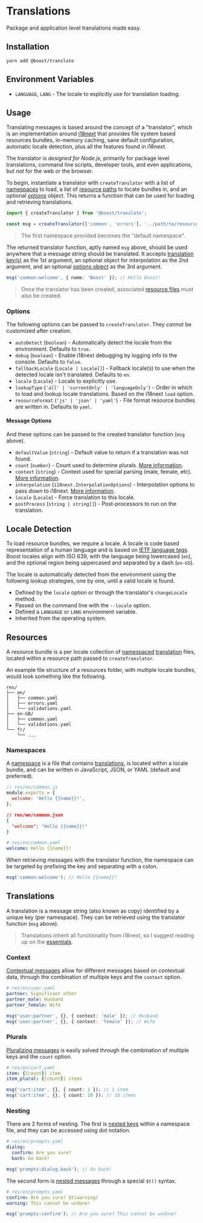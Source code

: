 # Translations

Package and application level translations made easy.

## Installation

```
yarn add @boost/translate
```

## Environment Variables

- `LANGUAGE`, `LANG` - The locale to explicitly use for translation loading.

## Usage

Translating messages is based around the concept of a "translator", which is an implementation
around [i18next](https://www.npmjs.com/package/i18next) that provides file system based resources
bundles, in-memory caching, sane default configuration, automatic locale detection, plus all the
features found in i18next.

The translator is _designed for Node.js_, primarily for package level translations, command line
scripts, developer tools, and even applications, but _not_ for the web or the browser.

To begin, instantiate a translator with `createTranslator` with a list of [namespaces](#namespaces)
to load, a list of [resource paths](#resources) to locate bundles in, and an optional
[options](#options) object. This returns a function that can be used for loading and retrieving
translations.

```ts
import { createTranslator } from '@boost/translate';

const msg = createTranslator(['common', 'errors'], '../path/to/resources');
```

> The first namespace provided becomes the "default namespace".

The returned translator function, aptly named `msg` above, should be used anywhere that a message
string should be translated. It accepts [translation key(s)](#translations) as the 1st argument, an
optional object for interpolation as the 2nd argument, and an optional
[options object](#message-options) as the 3rd argument.

```ts
msg('common:welcome', { name: 'Boost' }); // Hello Boost!
```

> Once the translator has been created, associated [resource files](#resources) must also be
> created.

### Options

The following options can be passed to `createTranslator`. They _cannot_ be customized after
creation.

- `autoDetect` (`boolean`) - Automatically detect the locale from the environment. Defaults to
  `true`.
- `debug` (`boolean`) - Enable i18next debugging by logging info to the console. Defaults to
  `false`.
- `fallbackLocale` (`Locale | Locale[]`) - Fallback locale(s) to use when the detected locale isn't
  translated. Defaults to `en`.
- `locale` (`Locale`) - Locale to explicitly use.
- `lookupType` (`'all' | 'currentOnly' | 'languageOnly'`) - Order in which to load and lookup locale
  translations. Based on the i18next `load` option.
- `resourceFormat` (`'js' | 'json' | 'yaml'`) - File format resource bundles are written in.
  Defaults to `yaml`.

#### Message Options

And these options can be passed to the created translator function (`msg` above).

- `defaultValue` (`string`) - Default value to return if a translation was not found.
- `count` (`number`) - Count used to determine plurals.
  [More information](https://www.i18next.com/translation-function/plurals).
- `context` (`string`) - Context used for special parsing (male, female, etc).
  [More information](https://www.i18next.com/translation-function/context).
- `interpolation` (`i18next.InterpolationOptions`) - Interpolation options to pass down to i18next.
  [More information](https://www.i18next.com/translation-function/interpolation#additional-options).
- `locale` (`Locale`) - Force translation to this locale.
- `postProcess` (`string | string[]`) - Post-processors to run on the translation.

## Locale Detection

To load resource bundles, we require a locale. A locale is code based representation of a human
language and is based on [IETF language tags](https://en.wikipedia.org/wiki/IETF_language_tag).
Boost locales align with ISO 639, with the language being lowercased (`en`), and the optional region
being uppercased and separated by a dash (`en-US`).

The locale is automatically detected from the environment using the following lookup strategies, one
by one, until a valid locale is found.

- Defined by the `locale` option or through the translator's `changeLocale` method.
- Passed on the command line with the `--locale` option.
- Defined a `LANGUAGE` or `LANG` environment variable.
- Inherited from the operating system.

## Resources

A resource bundle is a per locale collection of [namespaced](#namespaces)
[translation](#translations) files, located within a resource path passed to `createTranslator`.

An example file structure of a resources folder, with multiple locale bundles, would look something
like the following.

```
res/
├── en/
│   ├── common.yaml
│   ├── errors.yaml
│   └── validations.yaml
├── en-GB/
│   ├── common.yaml
│   └── validations.yaml
└── fr/
    └── ...
```

### Namespaces

A [namespace](https://www.i18next.com/principles/namespaces) is a file that contains
[translations](#translations), is located within a locale bundle, and can be written in JavaScript,
JSON, or YAML (default and preferred).

```js
// res/en/common.js
module.exports = {
  welcome: 'Hello {{name}}!',
};
```

```json
// res/en/common.json
{
  "welcome": "Hello {{name}}!"
}
```

```yaml
# res/en/common.yaml
welcome: Hello {{name}}!
```

When retrieving messages with the translator function, the namespace can be targeted by prefixing
the key and separating with a colon.

```ts
msg('common:welcome'); // Hello {{name}}!
```

## Translations

A translation is a message string (also known as copy) identified by a unique key (per namespace).
They can be retrieved using the translator function (`msg` above).

> Translations inherit all functionality from i18next, so I suggest reading up on the
> [essentials](https://www.i18next.com/translation-function/essentials).

### Context

[Contextual messages](https://www.i18next.com/translation-function/context) allow for different
messages based on contextual data, through the combination of multiple keys and the `context`
option.

```yaml
# res/en/user.yaml
partner: Significant other
partner_male: Husband
partner_female: Wife
```

```ts
msg('user:partner', {}, { context: 'male' }); // Husband
msg('user:partner', {}, { context: 'female' }); // Wife
```

### Plurals

[Pluralizing messages](https://www.i18next.com/translation-function/plurals) is easily solved
through the combination of multiple keys and the `count` option.

```yaml
# res/en/cart.yaml
item: {{count}} item
item_plural: {{count}} items
```

```ts
msg('cart:item', {}, { count: 1 }); // 1 item
msg('cart:item', {}, { count: 10 }); // 10 items
```

### Nesting

There are 2 forms of nesting. The first is
[nested keys](https://www.i18next.com/translation-function/essentials#accessing-keys) within a
namespace file, and they can be accessed using dot notation.

```yaml
# res/en/prompts.yaml
dialog:
  confirm: Are you sure?
  back: Go back!
```

```ts
msg('prompts:dialog.back'); // Go back!
```

The second form is [nested messages](https://www.i18next.com/translation-function/nesting) through a
special `$t()` syntax.

```yaml
# res/en/prompts.yaml
confirm: Are you sure? $t(warning)
warning: This cannot be undone!
```

```ts
msg('prompts:confirm'); // Are you sure? This cannot be undone!
```
